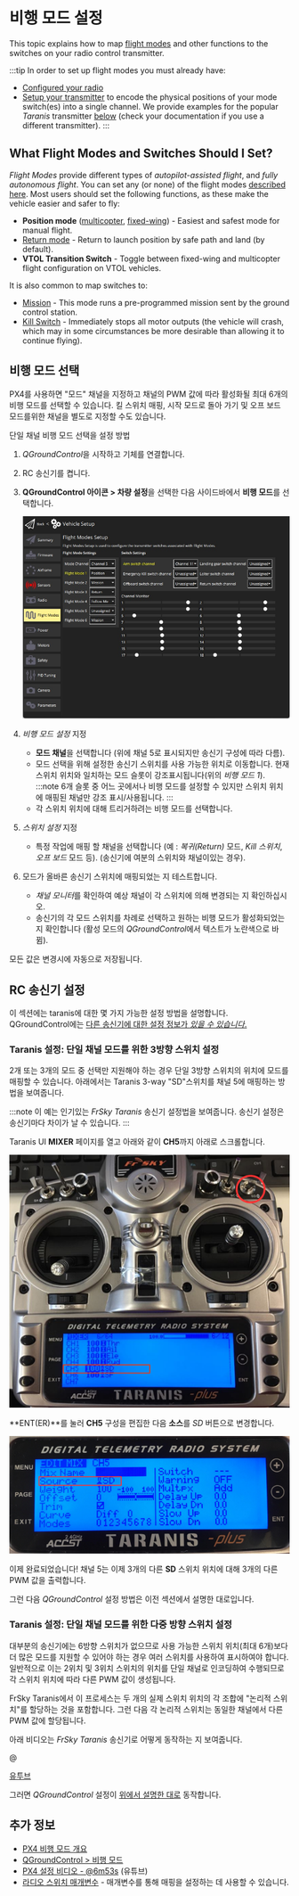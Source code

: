 # 비행 모드 설정

This topic explains how to map [flight modes](../getting_started/flight_modes.md) and other functions to the switches on your radio control transmitter.

:::tip
In order to set up flight modes you must already have:

* [Configured your radio](../config/radio.md)
* [Setup your transmitter](#rc-transmitter-setup) to encode the physical positions of your mode switch(es) into a single channel. We provide examples for the popular *Taranis* transmitter [below](#taranis-setup-3-way-switch-configuration-for-single-channel-mode) (check your documentation if you use a different transmitter).
:::

## What Flight Modes and Switches Should I Set?

*Flight Modes* provide different types of *autopilot-assisted flight*, and *fully autonomous flight*. You can set any (or none) of the flight modes [described here](../getting_started/flight_modes.md). Most users should set the following functions, as these make the vehicle easier and safer to fly:

* **Position mode** ([multicopter](../getting_started/flight_modes.md#position-mode-mc), [fixed-wing](../getting_started/flight_modes.md#position-mode-fw)) - Easiest and safest mode for manual flight.
* [Return mode](../flight_modes/return.md) - Return to launch position by safe path and land (by default).
* **VTOL Transition Switch** - Toggle between fixed-wing and multicopter flight configuration on VTOL vehicles.

It is also common to map switches to:

* [Mission](../flight_modes/mission.md) - This mode runs a pre-programmed mission sent by the ground control station.
* <a id="kill_switch"></a> [Kill Switch](../config/safety.md#kill-switch) - Immediately stops all motor outputs (the vehicle will crash, which may in some circumstances be more desirable than allowing it to continue flying).

## 비행 모드 선택

PX4를 사용하면 "모드" 채널을 지정하고 채널의 PWM 값에 따라 활성화될 최대 6개의 비행 모드를 선택할 수 있습니다. 킬 스위치 매핑, 시작 모드로 돌아 가기 및 오프 보드 모드를위한 채널을 별도로 지정할 수도 있습니다.

단일 채널 비행 모드 선택을 설정 방법

1. *QGroundControl*을 시작하고 기체를 연결합니다.
2. RC 송신기를 켭니다.
3. **QGroundControl 아이콘 > 차량 설정**을 선택한 다음 사이드바에서 **비행 모드**를 선택합니다.
    
    ![비행 모드 단일 채널](../../assets/qgc/setup/flight_modes/flight_modes_single_channel.jpg)

4. *비행 모드 설정* 지정
    
    * **모드 채널**을 선택합니다 (위에 채널 5로 표시되지만 송신기 구성에 따라 다름).
    * 모드 선택을 위해 설정한 송신기 스위치를 사용 가능한 위치로 이동합니다. 현재 스위치 위치와 일치하는 모드 슬롯이 강조표시됩니다(위의 *비행 모드 1*). :::note 6개 슬롯 중 어느 곳에서나 비행 모드를 설정할 수 있지만 스위치 위치에 매핑된 채널만 강조 표시/사용됩니다.
:::
    * 각 스위치 위치에 대해 트리거하려는 비행 모드를 선택합니다.

5. *스위치 설정* 지정
    
    * 특정 작업에 매핑 할 채널을 선택합니다 (예 : *복귀(Return)* 모드, *Kill 스위치*, *오프 보드* 모드 등). (송신기에 여분의 스위치와 채널이있는 경우).

6. 모드가 올바른 송신기 스위치에 매핑되었는 지 테스트합니다.
    
    * *채널 모니터*를 확인하여 예상 채널이 각 스위치에 의해 변경되는 지 확인하십시오.
    * 송신기의 각 모드 스위치를 차례로 선택하고 원하는 비행 모드가 활성화되었는 지 확인합니다 (활성 모드의 *QGroundControl*에서 텍스트가 노란색으로 바뀜).

모든 값은 변경시에 자동으로 저장됩니다.

## RC 송신기 설정

이 섹션에는 taranis에 대한 몇 가지 가능한 설정 방법을 설명합니다. QGroundControl에는 [다른 송신기에 대한 설정 정보가 *있을 수 있습니다*.](https://docs.qgroundcontrol.com/master/en/SetupView/FlightModes.html#transmitter-setup)

<span id="taranis_setup"></span>

### Taranis 설정: 단일 채널 모드를 위한 3방향 스위치 설정

2개 또는 3개의 모드 중 선택만 지원해야 하는 경우 단일 3방향 스위치의 위치에 모드를 매핑할 수 있습니다. 아래에서는 Taranis 3-way "SD"스위치를 채널 5에 매핑하는 방법을 보여줍니다.

:::note
이 예는 인기있는 *FrSky Taranis* 송신기 설정법을 보여줍니다. 송신기 설정은 송신기마다 차이가 날 수 있습니다.
:::

Taranis UI **MIXER** 페이지를 열고 아래와 같이 **CH5**까지 아래로 스크롤합니다.

![Taranis - 전환 채널 매핑](../../assets/qgc/setup/flight_modes/single_channel_mode_selection_1.png)

**ENT(ER)**를 눌러 **CH5** 구성을 편집한 다음 **소스**를 *SD* 버튼으로 변경합니다.

![Taranis - 채널 설정](../../assets/qgc/setup/flight_modes/single_channel_mode_selection_2.png)

이제 완료되었습니다! 채널 5는 이제 3개의 다른 **SD** 스위치 위치에 대해 3개의 다른 PWM 값을 출력합니다.

그런 다음 *QGroundControl* 설정 방법은 이전 섹션에서 설명한 대로입니다.

### Taranis 설정: 단일 채널 모드를 위한 다중 방향 스위치 설정

대부분의 송신기에는 6방향 스위치가 없으므로 사용 가능한 스위치 위치(최대 6개)보다 더 많은 모드를 지원할 수 있어야 하는 경우 여러 스위치를 사용하여 표시하여야 합니다. 일반적으로 이는 2위치 및 3위치 스위치의 위치를 단일 채널로 인코딩하여 수행되므로 각 스위치 위치에 따라 다른 PWM 값이 생성됩니다.

FrSky Taranis에서 이 프로세스는 두 개의 실제 스위치 위치의 각 조합에 "논리적 스위치"를 할당하는 것을 포함합니다. 그런 다음 각 논리적 스위치는 동일한 채널에서 다른 PWM 값에 할당됩니다.

아래 비디오는 *FrSky Taranis* 송신기로 어떻게 동작하는 지 보여줍니다.

<!-- [youtube](https://youtu.be/scqO7vbH2jo) Video has gone private and is no longer available -->

<!-- @[youtube](https://youtu.be/BNzeVGD8IZI?t=427) - video showing how to set the QGC side - at about 7mins and 3 secs --> @

[유투브](https://youtu.be/TFEjEQZqdVA)

그러면 *QGroundControl* 설정이 [위에서 설명한 대로](#single-channel-flight-mode-selection) 동작합니다.

## 추가 정보

* [PX4 비행 모드 개요](../flight_modes/README.md)
* [QGroundControl > 비행 모드](https://docs.qgroundcontrol.com/en/SetupView/FlightModes.html#px4-pro-flight-mode-setup)
* [PX4 설정 비디오 - @6m53s](https://youtu.be/91VGmdSlbo4?t=6m53s) (유튜브)
* [라디오 스위치 매개변수](../advanced_config/parameter_reference.md#radio-switches) - 매개변수를 통해 매핑을 설정하는 데 사용할 수 있습니다.